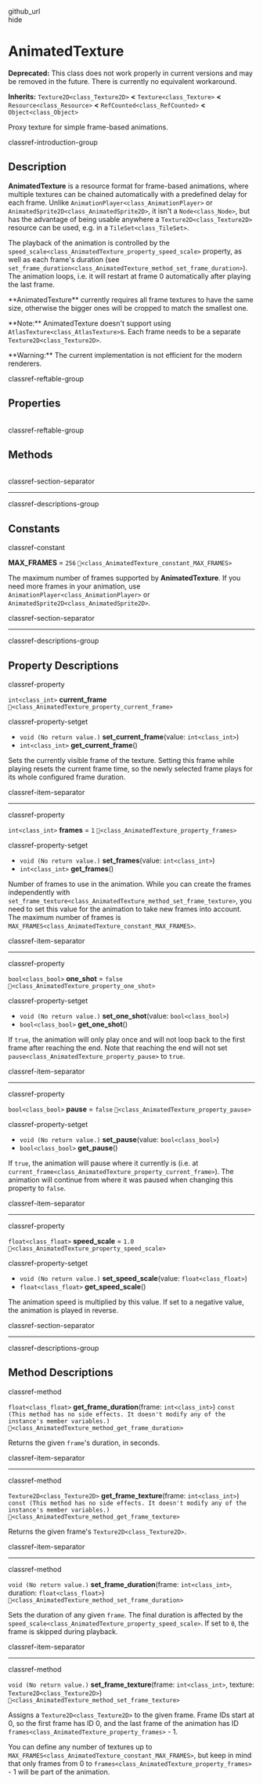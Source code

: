 github\_url  
hide

# AnimatedTexture

**Deprecated:** This class does not work properly in current versions
and may be removed in the future. There is currently no equivalent
workaround.

**Inherits:** `Texture2D<class_Texture2D>` **&lt;**
`Texture<class_Texture>` **&lt;** `Resource<class_Resource>` **&lt;**
`RefCounted<class_RefCounted>` **&lt;** `Object<class_Object>`

Proxy texture for simple frame-based animations.

classref-introduction-group

## Description

**AnimatedTexture** is a resource format for frame-based animations,
where multiple textures can be chained automatically with a predefined
delay for each frame. Unlike `AnimationPlayer<class_AnimationPlayer>` or
`AnimatedSprite2D<class_AnimatedSprite2D>`, it isn't a
`Node<class_Node>`, but has the advantage of being usable anywhere a
`Texture2D<class_Texture2D>` resource can be used, e.g. in a
`TileSet<class_TileSet>`.

The playback of the animation is controlled by the
`speed_scale<class_AnimatedTexture_property_speed_scale>` property, as
well as each frame's duration (see
`set_frame_duration<class_AnimatedTexture_method_set_frame_duration>`).
The animation loops, i.e. it will restart at frame 0 automatically after
playing the last frame.

\*\*AnimatedTexture\*\* currently requires all frame textures to have
the same size, otherwise the bigger ones will be cropped to match the
smallest one.

\*\*Note:\*\* AnimatedTexture doesn't support using
`AtlasTexture<class_AtlasTexture>`s. Each frame needs to be a separate
`Texture2D<class_Texture2D>`.

\*\*Warning:\*\* The current implementation is not efficient for the
modern renderers.

classref-reftable-group

## Properties

<table>
<tbody>
<tr>
</tr>
<tr>
</tr>
<tr>
</tr>
<tr>
</tr>
<tr>
</tr>
<tr>
</tr>
</tbody>
</table>

classref-reftable-group

## Methods

<table>
<tbody>
<tr>
</tr>
<tr>
</tr>
<tr>
</tr>
<tr>
</tr>
</tbody>
</table>

classref-section-separator

------------------------------------------------------------------------

classref-descriptions-group

## Constants

classref-constant

**MAX\_FRAMES** = `256` `🔗<class_AnimatedTexture_constant_MAX_FRAMES>`

The maximum number of frames supported by **AnimatedTexture**. If you
need more frames in your animation, use
`AnimationPlayer<class_AnimationPlayer>` or
`AnimatedSprite2D<class_AnimatedSprite2D>`.

classref-section-separator

------------------------------------------------------------------------

classref-descriptions-group

## Property Descriptions

classref-property

`int<class_int>` **current\_frame**
`🔗<class_AnimatedTexture_property_current_frame>`

classref-property-setget

-   `void (No return value.)` **set\_current\_frame**(value:
    `int<class_int>`)
-   `int<class_int>` **get\_current\_frame**()

Sets the currently visible frame of the texture. Setting this frame
while playing resets the current frame time, so the newly selected frame
plays for its whole configured frame duration.

classref-item-separator

------------------------------------------------------------------------

classref-property

`int<class_int>` **frames** = `1`
`🔗<class_AnimatedTexture_property_frames>`

classref-property-setget

-   `void (No return value.)` **set\_frames**(value: `int<class_int>`)
-   `int<class_int>` **get\_frames**()

Number of frames to use in the animation. While you can create the
frames independently with
`set_frame_texture<class_AnimatedTexture_method_set_frame_texture>`, you
need to set this value for the animation to take new frames into
account. The maximum number of frames is
`MAX_FRAMES<class_AnimatedTexture_constant_MAX_FRAMES>`.

classref-item-separator

------------------------------------------------------------------------

classref-property

`bool<class_bool>` **one\_shot** = `false`
`🔗<class_AnimatedTexture_property_one_shot>`

classref-property-setget

-   `void (No return value.)` **set\_one\_shot**(value:
    `bool<class_bool>`)
-   `bool<class_bool>` **get\_one\_shot**()

If `true`, the animation will only play once and will not loop back to
the first frame after reaching the end. Note that reaching the end will
not set `pause<class_AnimatedTexture_property_pause>` to `true`.

classref-item-separator

------------------------------------------------------------------------

classref-property

`bool<class_bool>` **pause** = `false`
`🔗<class_AnimatedTexture_property_pause>`

classref-property-setget

-   `void (No return value.)` **set\_pause**(value: `bool<class_bool>`)
-   `bool<class_bool>` **get\_pause**()

If `true`, the animation will pause where it currently is (i.e. at
`current_frame<class_AnimatedTexture_property_current_frame>`). The
animation will continue from where it was paused when changing this
property to `false`.

classref-item-separator

------------------------------------------------------------------------

classref-property

`float<class_float>` **speed\_scale** = `1.0`
`🔗<class_AnimatedTexture_property_speed_scale>`

classref-property-setget

-   `void (No return value.)` **set\_speed\_scale**(value:
    `float<class_float>`)
-   `float<class_float>` **get\_speed\_scale**()

The animation speed is multiplied by this value. If set to a negative
value, the animation is played in reverse.

classref-section-separator

------------------------------------------------------------------------

classref-descriptions-group

## Method Descriptions

classref-method

`float<class_float>` **get\_frame\_duration**(frame: `int<class_int>`)
`const (This method has no side effects. It doesn't modify any of the instance's member variables.)`
`🔗<class_AnimatedTexture_method_get_frame_duration>`

Returns the given `frame`'s duration, in seconds.

classref-item-separator

------------------------------------------------------------------------

classref-method

`Texture2D<class_Texture2D>` **get\_frame\_texture**(frame:
`int<class_int>`)
`const (This method has no side effects. It doesn't modify any of the instance's member variables.)`
`🔗<class_AnimatedTexture_method_get_frame_texture>`

Returns the given frame's `Texture2D<class_Texture2D>`.

classref-item-separator

------------------------------------------------------------------------

classref-method

`void (No return value.)` **set\_frame\_duration**(frame:
`int<class_int>`, duration: `float<class_float>`)
`🔗<class_AnimatedTexture_method_set_frame_duration>`

Sets the duration of any given `frame`. The final duration is affected
by the `speed_scale<class_AnimatedTexture_property_speed_scale>`. If set
to `0`, the frame is skipped during playback.

classref-item-separator

------------------------------------------------------------------------

classref-method

`void (No return value.)` **set\_frame\_texture**(frame:
`int<class_int>`, texture: `Texture2D<class_Texture2D>`)
`🔗<class_AnimatedTexture_method_set_frame_texture>`

Assigns a `Texture2D<class_Texture2D>` to the given frame. Frame IDs
start at 0, so the first frame has ID 0, and the last frame of the
animation has ID `frames<class_AnimatedTexture_property_frames>` - 1.

You can define any number of textures up to
`MAX_FRAMES<class_AnimatedTexture_constant_MAX_FRAMES>`, but keep in
mind that only frames from 0 to
`frames<class_AnimatedTexture_property_frames>` - 1 will be part of the
animation.
